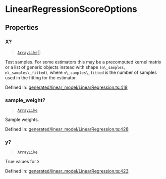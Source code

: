 # LinearRegressionScoreOptions

## Properties

### X?

> [`ArrayLike`](../types/ArrayLike.md)[]

Test samples. For some estimators this may be a precomputed kernel matrix or a list of generic objects instead with shape `(n\_samples, n\_samples\_fitted)`, where `n\_samples\_fitted` is the number of samples used in the fitting for the estimator.

Defined in:  [generated/linear\_model/LinearRegression.ts:418](https://github.com/transitive-bullshit/scikit-learn-ts/blob/92ab806/packages/sklearn/src/generated/linear_model/LinearRegression.ts#L418)

### sample\_weight?

> [`ArrayLike`](../types/ArrayLike.md)

Sample weights.

Defined in:  [generated/linear\_model/LinearRegression.ts:428](https://github.com/transitive-bullshit/scikit-learn-ts/blob/92ab806/packages/sklearn/src/generated/linear_model/LinearRegression.ts#L428)

### y?

> [`ArrayLike`](../types/ArrayLike.md)

True values for `X`.

Defined in:  [generated/linear\_model/LinearRegression.ts:423](https://github.com/transitive-bullshit/scikit-learn-ts/blob/92ab806/packages/sklearn/src/generated/linear_model/LinearRegression.ts#L423)
